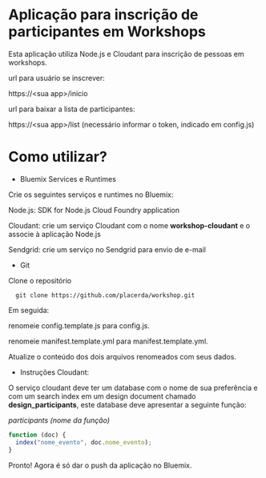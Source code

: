 # Aplicação para inscrição de participantes em Workshops

Esta aplicação utiliza Node.js e Cloudant para inscrição de pessoas em workshops.

url para usuário se inscrever:

https://\<sua app\>/inicio

url para baixar a lista de participantes:

https://\<sua app\>/list (necessário informar o token, indicado em config.js)

# Como utilizar?

* Bluemix Services e Runtimes

Crie os seguintes serviços e runtimes no Bluemix:

Node.js: SDK for Node.js Cloud Foundry application

Cloudant: crie um serviço Cloudant com o nome **workshop-cloudant** e o associe à aplicação Node.js

Sendgrid: crie um serviço no Sendgrid para envio de e-mail

* Git

Clone o repositório

```
  git clone https://github.com/placerda/workshop.git
```

Em seguida:

renomeie config.template.js para config.js.

renomeie manifest.template.yml para manifest.template.yml.

Atualize o conteúdo dos dois arquivos renomeados com seus dados.


* Instruções Cloudant:

O serviço cloudant deve ter um database com o nome de sua preferência e
com um search index em um design document chamado **design_participants**,
este database deve apresentar a seguinte função:

*participants (nome da função)*
```javascript
function (doc) {
  index("nome_evento", doc.nome_evento);
}
```

Pronto! Agora é só dar o push da aplicação no Bluemix.
